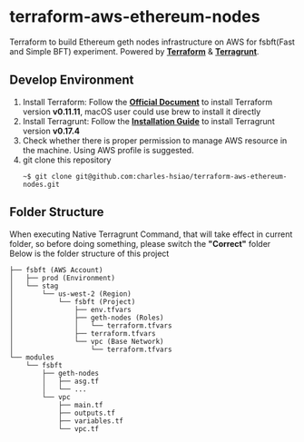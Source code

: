 # terraform-aws-ethereum-nodes
Terraform to build Ethereum geth nodes infrastructure on AWS for fsbft(Fast and Simple BFT) experiment.
Powered by [**Terraform**](https://www.terraform.io/docs/providers/aws/) & [**Terragrunt**](https://davidbegin.github.io/terragrunt/).

## Develop Environment
1. Install Terraform: Follow the [**Official Document**](https://www.terraform.io/intro/getting-started/install.html) to install Terraform version **v0.11.11**, macOS user could use brew to install it directly
2. Install Terragrunt: Follow the [**Installation Guide**](https://davidbegin.github.io/terragrunt/) to install Terragrunt version **v0.17.4**
3. Check whether there is proper permission to manage AWS resource in the machine. Using AWS profile is suggested.
4. git clone this repository
	```
	~$ git clone git@github.com:charles-hsiao/terraform-aws-ethereum-nodes.git
	```

## Folder Structure
When executing Native Terragrunt Command, that will take effect in current folder, so before doing something, please switch the **"Correct"** folder
Below is the folder structure of this project
```
├── fsbft (AWS Account)
│   ├── prod (Environment)
│   └── stag 
│       └── us-west-2 (Region)
│           └── fsbft (Project)
│               ├── env.tfvars
│               ├── geth-nodes (Roles)
│               │   └── terraform.tfvars
│               ├── terraform.tfvars
│               └── vpc (Base Network)
│                   └── terraform.tfvars
└── modules
    └── fsbft
        ├── geth-nodes
        │   ├── asg.tf
        │   └── ...
        └── vpc
            ├── main.tf
            ├── outputs.tf
            ├── variables.tf
            └── vpc.tf
```
